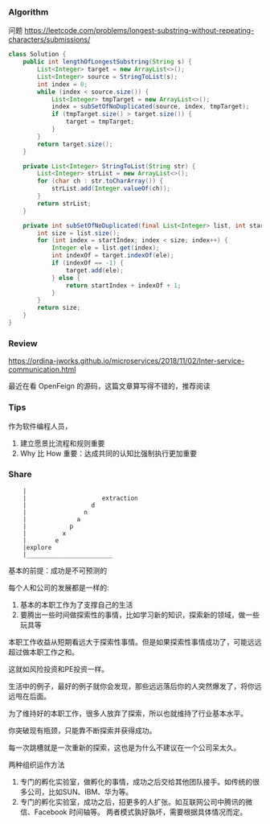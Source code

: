 
### Algorithm

问题 https://leetcode.com/problems/longest-substring-without-repeating-characters/submissions/

```java
class Solution {
    public int lengthOfLongestSubstring(String s) {
        List<Integer> target = new ArrayList<>();
        List<Integer> source = StringToList(s);
        int index = 0;
        while (index < source.size()) {
            List<Integer> tmpTarget = new ArrayList<>();
            index = subSetOfNoDuplicated(source, index, tmpTarget);
            if (tmpTarget.size() > target.size()) {
                target = tmpTarget;
            }
        }
        return target.size();
    }

    private List<Integer> StringToList(String str) {
        List<Integer> strList = new ArrayList<>();
        for (char ch : str.toCharArray()) {
            strList.add(Integer.valueOf(ch));
        }
        return strList;
    }

    private int subSetOfNoDuplicated(final List<Integer> list, int startIndex, List<Integer> target) {
        int size = list.size();
        for (int index = startIndex; index < size; index++) {
            Integer ele = list.get(index);
            int indexOf = target.indexOf(ele);
            if (indexOf == -1) {
                target.add(ele);
            } else {
                return startIndex + indexOf + 1;
            }
        }
        return size;
    }
}
```

### Review

https://ordina-jworks.github.io/microservices/2018/11/02/Inter-service-communication.html

最近在看 OpenFeign 的源码，这篇文章算写得不错的，推荐阅读

### Tips

作为软件编程人员，

1. 建立愿景比流程和规则重要
2. Why 比 How 重要：达成共同的认知比强制执行更加重要

### Share

```
    |
    |                     extraction
    |                  d
    |                n
    |              a
    |            p
    |          x
    |        e
    |explore
    |________________________
```


基本的前提：成功是不可预测的

每个人和公司的发展都是一样的:
1. 基本的本职工作为了支撑自己的生活
2. 要腾出一些时间做探索性的事情，比如学习新的知识，探索新的领域，做一些玩具等

本职工作收益从短期看远大于探索性事情。但是如果探索性事情成功了，可能远远超过做本职工作之和。

这就如风险投资和PE投资一样。

生活中的例子，最好的例子就你会发现，那些远远落后你的人突然爆发了，将你远远甩在后面。

为了维持好的本职工作，很多人放弃了探索，所以也就维持了行业基本水平。

你突破现有瓶颈，只能靠不断探索并获得成功。

每一次跳槽就是一次重新的探索，这也是为什么不建议在一个公司呆太久。

两种组织运作方法
1. 专门的孵化实验室，做孵化的事情，成功之后交给其他团队接手。如传统的很多公司，比如SUN、IBM、华为等。
2. 专门的孵化实验室，成功之后，招更多的人扩张。如互联网公司中腾讯的微信、Facebook 时间轴等。
两者模式孰好孰坏，需要根据具体情况而定。

